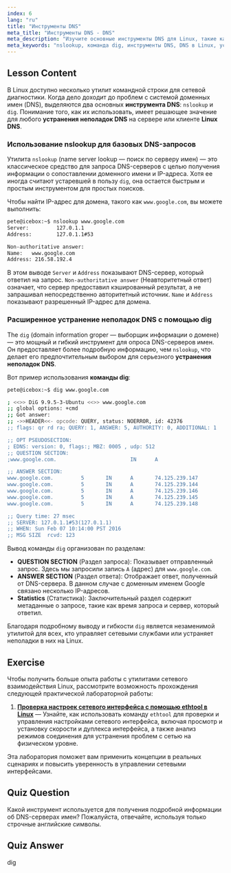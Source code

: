 ```yaml
---
index: 6
lang: "ru"
title: "Инструменты DNS"
meta_title: "Инструменты DNS - DNS"
meta_description: "Изучите основные инструменты DNS для Linux, такие как nslookup и мощная команда dig. Это руководство для начинающих по Linux охватывает DNS-запросы и методы устранения неполадок DNS."
meta_keywords: "nslookup, команда dig, инструменты DNS, DNS в Linux, устранение неполадок DNS, поиск по серверу имен, руководство по Linux, Linux для начинающих"
---
```


## Lesson Content

В Linux доступно несколько утилит командной строки для сетевой диагностики. Когда дело доходит до проблем с системой доменных имен (DNS), выделяются два основных **инструмента DNS**: `nslookup` и `dig`. Понимание того, как их использовать, имеет решающее значение для любого **устранения неполадок DNS** на сервере или клиенте **Linux DNS**.

### Использование nslookup для базовых DNS-запросов

Утилита `nslookup` (name server lookup — поиск по серверу имен) — это классическое средство для запроса DNS-серверов с целью получения информации о сопоставлении доменного имени и IP-адреса. Хотя ее иногда считают устаревшей в пользу `dig`, она остается быстрым и простым инструментом для простых поисков.

Чтобы найти IP-адрес для домена, такого как `www.google.com`, вы можете выполнить:

```bash
pete@icebox:~$ nslookup www.google.com
Server:         127.0.1.1
Address:        127.0.1.1#53

Non-authoritative answer:
Name:   www.google.com
Address: 216.58.192.4
```

В этом выводе `Server` и `Address` показывают DNS-сервер, который ответил на запрос. `Non-authoritative answer` (Неавторитетный ответ) означает, что сервер предоставил кэшированный результат, а не запрашивал непосредственно авторитетный источник. `Name` и `Address` показывают разрешенный IP-адрес для домена.

### Расширенное устранение неполадок DNS с помощью dig

The `dig` (domain information groper — выборщик информации о домене) — это мощный и гибкий инструмент для опроса DNS-серверов имен. Он предоставляет более подробную информацию, чем `nslookup`, что делает его предпочтительным выбором для серьезного **устранения неполадок DNS**.

Вот пример использования **команды dig**:

```bash
pete@icebox:~$ dig www.google.com

; <<>> DiG 9.9.5-3-Ubuntu <<>> www.google.com
;; global options: +cmd
;; Got answer:
;; ->>HEADER<<- opcode: QUERY, status: NOERROR, id: 42376
;; flags: qr rd ra; QUERY: 1, ANSWER: 5, AUTHORITY: 0, ADDITIONAL: 1

;; OPT PSEUDOSECTION:
; EDNS: version: 0, flags:; MBZ: 0005 , udp: 512
;; QUESTION SECTION:
;www.google.com.                        IN      A

;; ANSWER SECTION:
www.google.com.         5       IN      A       74.125.239.147
www.google.com.         5       IN      A       74.125.239.144
www.google.com.         5       IN      A       74.125.239.146
www.google.com.         5       IN      A       74.125.239.145
www.google.com.         5       IN      A       74.125.239.148

;; Query time: 27 msec
;; SERVER: 127.0.1.1#53(127.0.1.1)
;; WHEN: Sun Feb 07 10:14:00 PST 2016
;; MSG SIZE  rcvd: 123
```

Вывод команды `dig` организован по разделам:

- **QUESTION SECTION** (Раздел запроса): Показывает отправленный запрос. Здесь мы запросили запись `A` (адрес) для `www.google.com`.
- **ANSWER SECTION** (Раздел ответа): Отображает ответ, полученный от DNS-сервера. В данном случае с доменным именем Google связано несколько IP-адресов.
- **Statistics** (Статистика): Заключительный раздел содержит метаданные о запросе, такие как время запроса и сервер, который ответил.

Благодаря подробному выводу и гибкости `dig` является незаменимой утилитой для всех, кто управляет сетевыми службами или устраняет неполадки в них на Linux.

## Exercise

Чтобы получить больше опыта работы с утилитами сетевого взаимодействия Linux, рассмотрите возможность прохождения следующей практической лабораторной работы:

1. **[Проверка настроек сетевого интерфейса с помощью ethtool в Linux](https://labex.io/ru/labs/comptia-examine-network-interface-settings-with-ethtool-in-linux-592759)** — Узнайте, как использовать команду `ethtool` для проверки и управления настройками сетевого интерфейса, включая просмотр и установку скорости и дуплекса интерфейса, а также анализ режимов соединения для устранения проблем с сетью на физическом уровне.

Эта лаборатория поможет вам применить концепции в реальных сценариях и повысить уверенность в управлении сетевыми интерфейсами.

## Quiz Question

Какой инструмент используется для получения подробной информации об DNS-серверах имен? Пожалуйста, отвечайте, используя только строчные английские символы.

## Quiz Answer

dig
